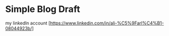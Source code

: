 # Simple Blog Draft

my linkedln account
[https://www.linkedin.com/in/ali-%C5%9Farl%C4%B1-08044923b/]